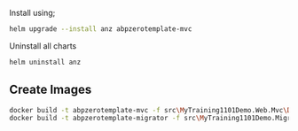 Install using;

```bash
helm upgrade --install anz abpzerotemplate-mvc
```

Uninstall all charts

```bash
helm uninstall anz
```

## Create Images

```bash
docker build -t abpzerotemplate-mvc -f src\MyTraining1101Demo.Web.Mvc\Dockerfile .
docker build -t abpzerotemplate-migrator -f src\MyTraining1101Demo.Migrator\Dockerfile .
```

